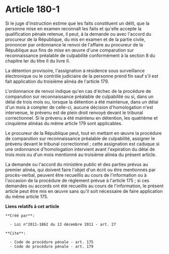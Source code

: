 # Article 180-1

Si le juge d'instruction estime que les faits constituent un délit, que la personne mise en examen reconnaît les faits et
qu'elle accepte la qualification pénale retenue, il peut, à la demande ou avec l'accord du procureur de la République, du mis
en examen et de la partie civile, prononcer par ordonnance le renvoi de l'affaire au procureur de la République aux fins de
mise en œuvre d'une comparution sur reconnaissance préalable de culpabilité conformément à la section 8 du chapitre Ier du
titre II du livre II. 

La détention provisoire, l'assignation à résidence sous surveillance électronique ou le contrôle judiciaire de la personne
prend fin sauf s'il est fait application du troisième alinéa de l'article 179. 

L'ordonnance de renvoi indique qu'en cas d'échec de la procédure de comparution sur reconnaissance préalable de culpabilité
ou si, dans un délai de trois mois ou, lorsque la détention a été maintenue, dans un délai d'un mois à compter de celle-ci,
aucune décision d'homologation n'est intervenue, le prévenu est de plein droit renvoyé devant le tribunal correctionnel. Si
le prévenu a été maintenu en détention, les quatrième et cinquième alinéas du même article 179 sont applicables. 

Le procureur de la République peut, tout en mettant en œuvre la procédure de comparution sur reconnaissance préalable de
culpabilité, assigner le prévenu devant le tribunal correctionnel ; cette assignation est caduque si une ordonnance
d'homologation intervient avant l'expiration du délai de trois mois ou d'un mois mentionné au troisième alinéa du présent
article. 

La demande ou l'accord du ministère public et des parties prévus au premier alinéa, qui doivent faire l'objet d'un écrit ou
être mentionnés par procès-verbal, peuvent être recueillis au cours de l'information ou à l'occasion de la procédure de
règlement prévue à l'article 175 ; si ces demandes ou accords ont été recueillis au cours de l'information, le présent
article peut être mis en œuvre sans qu'il soit nécessaire de faire application du même article 175.

**Liens relatifs à cet article**

	**Créé par**:

	  - Loi n°2011-1862 du 13 décembre 2011 - art. 27

	**Cite**:

	  - Code de procédure pénale - art. 175
	  - Code de procédure pénale - art. 179
